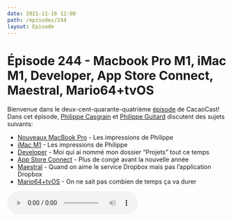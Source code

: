 ```yaml
---
date: 2021-11-16 12:00
path: /episodes/244
layout: Episode
---
```

# Épisode 244 - Macbook Pro M1, iMac M1, Developer, App Store Connect, Maestral, Mario64+tvOS
<p>Bienvenue dans le deux-cent-quarante-quatri&egrave;me&nbsp;<a href="https://archive.org/download/cacaocast/cacaocast_244.mp3" title="CacaoCast Episode 244">épisode</a> de CacaoCast! Dans cet épisode, <a href="http://www.twitter.com/philippec" title="Philippe Casgrain sur Twitter">Philippe Casgrain</a> et <a href="http://www.twitter.com/cacaocast" title="Philippe Guitard sur Twitter">Philippe Guitard</a> discutent des sujets suivants:</p>
<ul>
<li><a href="https://www.apple.com/ca/fr/macbook-pro-14-and-16/" title="Nouveaux MacBook Pro">Nouveaux MacBook Pro</a> - Les impressions de Philippe</li>
<li><a href="https://www.apple.com/ca/fr/imac-24/" title="iMac M1">iMac M1</a> - Les impressions de Philippe</li>
<li><a href="https://twitter.com/a_grebenyuk/status/1458249706220527616" title="Developer">Developer</a> - Moi qui ai nommé mon dossier “Projets” tout ce temps</li>
<li><a href="https://developer.apple.com/news/?id=y4fgrhhe" title="App Store Connect">App Store Connect</a> - Plus de congé avant la nouvelle année</li>
<li><a href="https://maestral.app" title="Maestral">Maestral</a> - Quand on aime le service Dropbox mais pas l’application Dropbox</li>
<li><a href="https://github.com/ckosmic/sm64ex-ios" title="Mario64+tvOS">Mario64+tvOS</a> - On ne sait pas combien de temps ça va durer</li>
</ul>
<p><audio controls><source src="https://archive.org/download/cacaocast/cacaocast_244.mp3" type="audio/mpeg"><source src="https://archive.org/download/cacaocast/cacaocast_244.mp3" type="audio/mp4">Votre navigateur ne supporte pas l'élément audio / Your browser does not support the audio element.</audio></p>
